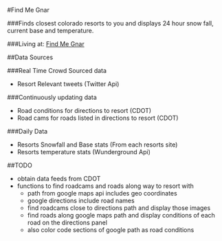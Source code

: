 #Find Me Gnar

###Finds closest colorado resorts to you and displays 24 hour snow fall, current base and temperature.

###Living at: [Find Me Gnar](http://findmegnar.herokuapp.com)



##Data Sources

###Real Time Crowd Sourced data
- Resort Relevant tweets (Twitter Api)

###Continuously updating data
- Road conditions for directions to resort (CDOT)
- Road cams for roads listed in directions to resort (CDOT)

###Daily Data
- Resorts Snowfall and Base stats (From each resorts site)
- Resorts temperature stats (Wunderground Api)

##TODO
- obtain data feeds from CDOT
- functions to find roadcams and roads along way to resort with
  - path from google maps api includes geo coordinates
  - google directions include road names
  - find roadcams close to directions path and display those images
  - find roads along google maps path and display conditions of each road on the directions panel
  - also color code sections of google path as road conditions
